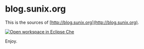 blog.sunix.org
==========


This is the sources of [http://blog.sunix.org](http://blog.sunix.org).

[![Open workspace in Eclipse Che](http://beta.codenvy.com/factory/resources/codenvy-contribute.svg)](https://beta.codenvy.com/f?url=https://github.com/sunix/blog.sunix.org/tree/gh-pages)


Enjoy.


